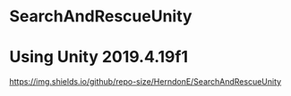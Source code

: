 # SearchAndRescueUnity    

# Using Unity 2019.4.19f1

https://img.shields.io/github/repo-size/HerndonE/SearchAndRescueUnity